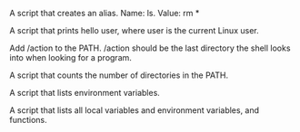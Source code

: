 A script that creates an alias. Name: ls. Value: rm *

A script that prints hello user, where user is the current Linux user.

Add /action to the PATH. /action should be the last directory the shell looks into when looking for a program.

A script that counts the number of directories in the PATH.

A script that lists environment variables.

A script that lists all local variables and environment variables, and functions.
